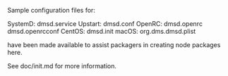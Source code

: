 Sample configuration files for:

SystemD: dmsd.service
Upstart: dmsd.conf
OpenRC:  dmsd.openrc
         dmsd.openrcconf
CentOS:  dmsd.init
macOS:   org.dms.dmsd.plist

have been made available to assist packagers in creating node packages here.

See doc/init.md for more information.
